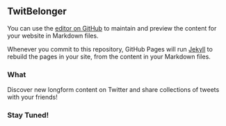 ## TwitBelonger

You can use the [editor on GitHub](https://github.com/TwitBelonger/www/edit/master/index.md) to maintain and preview the content for your website in Markdown files.

Whenever you commit to this repository, GitHub Pages will run [Jekyll](https://jekyllrb.com/) to rebuild the pages in your site, from the content in your Markdown files.

### What

Discover new longform content on Twitter and share collections of tweets with your friends!

### Stay Tuned!
